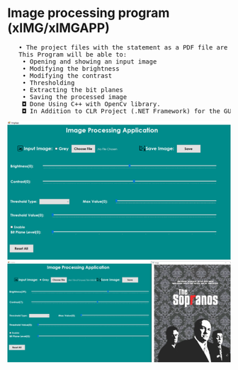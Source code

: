 # Image processing program (xIMG/xIMGAPP)
<pre>
   • The project files with the statement as a PDF file are being uploaded to this Directory.
   This Program will be able to:
    • Opening and showing an input image
    • Modifying the brightness
    • Modifying the contrast
    • Thresholding
    • Extracting the bit planes
    • Saving the processed image
    ◘ Done Using C++ with OpenCv library. 
    ◘ In Addition to CLR Project (.NET Framework) for the GUI => c++/CLI support for v142 build tools (14.22)
</pre>

![](1.PNG)
![](2.PNG)

